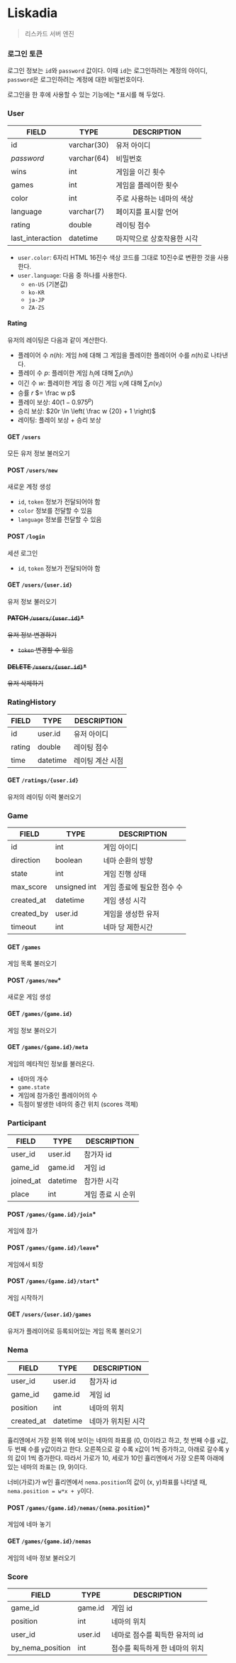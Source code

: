 # Liskadia

> 리스카드 서버 엔진

### 로그인 토큰

로그인 정보는 `id`와 `password` 값이다.
이때 `id`는 로그인하려는 계정의 아이디, `password`은 로그인하려는 계정에 대한 비밀번호이다.

로그인을 한 후에 사용할 수 있는 기능에는 *표시를 해 두었다.

### User

| FIELD            | TYPE        | DESCRIPTION    |
|------------------|-------------|----------------|
| id               | varchar(30) | 유저 아이디         |
| _password_       | varchar(64) | 비밀번호           |
| wins             | int         | 게임을 이긴 횟수      |
| games            | int         | 게임을 플레이한 횟수    |
| color            | int         | 주로 사용하는 네마의 색상 |
| language         | varchar(7)  | 페이지를 표시할 언어    |
| rating           | double      | 레이팅 점수         |
| last_interaction | datetime    | 마지막으로 상호작용한 시각 |

* `user.color`: 6자리 HTML 16진수 색상 코드를 그대로 10진수로 변환한 것을 사용한다.
* `user.language`: 다음 중 하나를 사용한다.
  * `en-US` (기본값)
  * `ko-KR`
  * `ja-JP`
  * `ZA-ZS`

#### Rating
유저의 레이팅은 다음과 같이 계산한다.

* 플레이어 수 $n(h)$: 게임 $h$에 대해 그 게임을 플레이한 플레이어 수를 $n(h)$로 나타낸다.
* 플레이 수 $p$: 플레이한 게임 $h_i$에 대해 $\sum_i n(h_i)$
* 이긴 수 $w$: 플레이한 게임 중 이긴 게임 $v_i$에 대해 $\sum_i n(v_i)$
* 승률 $r$ $= \frac w p$
* 플레이 보상: $40 (1 - 0.975^p)$
* 승리 보상: $20r \ln \left( \frac w {20} + 1 \right)$
* 레이팅: 플레이 보상 + 승리 보상

#### GET `/users`
모든 유저 정보 불러오기

#### POST `/users/new`
새로운 계정 생성
* `id`, `token` 정보가 전달되어야 함
* `color` 정보를 전달할 수 있음
* `language` 정보를 전달할 수 있음

#### POST `/login`
세션 로그인
* `id`, `token` 정보가 전달되어야 함

#### GET `/users/{user.id}`
유저 정보 불러오기

#### ~~PATCH `/users/{user.id}`*~~
~~유저 정보 변경하기~~
* ~~`token` 변경할 수 있음~~

#### ~~DELETE `/users/{user.id}`*~~
~~유저 삭제하기~~

### RatingHistory

| FIELD  | TYPE     | DESCRIPTION |
|--------|----------|-------------|
| id     | user.id  | 유저 아이디      |
| rating | double   | 레이팅 점수      |
| time   | datetime | 레이팅 계산 시점   |

#### GET `/ratings/{user.id}`
유저의 레이팅 이력 불러오기

### Game

| FIELD      | TYPE         | DESCRIPTION     |
|------------|--------------|-----------------|
| id         | int          | 게임 아이디          |
| direction  | boolean      | 네마 순환의 방향       |
| state      | int          | 게임 진행 상태        |
| max_score  | unsigned int | 게임 종료에 필요한 점수 수 |
| created_at | datetime     | 게임 생성 시각        |
| created_by | user.id      | 게임을 생성한 유저      |
| timeout    | int          | 네마 당 제한시간       |

#### GET `/games`
게임 목록 불러오기

#### POST `/games/new`*
새로운 게임 생성

#### GET `/games/{game.id}`
게임 정보 불러오기

#### GET `/games/{game.id}/meta`
게임의 메타적인 정보를 불러온다.

* 네마의 개수
* `game.state`
* 게임에 참가중인 플레이어의 수
* 득점이 발생한 네마의 중간 위치 (scores 객체)

### Participant

| FIELD     | TYPE     | DESCRIPTION |
|-----------|----------|-------------|
| user_id   | user.id  | 참가자 id      |
| game_id   | game.id  | 게임 id       |
| joined_at | datetime | 참가한 시각      |
| place     | int      | 게임 종료 시 순위  |

#### POST `/games/{game.id}/join`*
게임에 참가

#### POST `/games/{game.id}/leave`*
게임에서 퇴장

#### POST `/games/{game.id}/start`*
게임 시작하기

#### GET `/users/{user.id}/games`
유저가 플레이어로 등록되어있는 게임 목록 불러오기

### Nema

| FIELD      | TYPE     | DESCRIPTION |
|------------|----------|-------------|
| user_id    | user.id  | 참가자 id      |
| game_id    | game.id  | 게임 id       |
| position   | int      | 네마의 위치      |
| created_at | datetime | 네마가 위치된 시각  |

휼리엔에서 가장 왼쪽 위에 보이는 네마의 좌표를 (0, 0)이라고 하고, 첫 번째 수를 x값, 두 번째 수를 y값이라고 한다.
오른쪽으로 갈 수록 x값이 1씩 증가하고, 아래로 갈수록 y의 값이 1씩 증가한다.
따라서 가로가 10, 세로가 10인 휼리엔에서 가장 오른쪽 아래에 있는 네마의 좌표는 (9, 9)이다.

너비(가로)가 w인 휼리엔에서 `nema.position`의 값이 (x, y)좌표를 나타낼 때, `nema.position = w*x + y`이다.

#### POST `/games/{game.id}/nemas/{nema.position}`*
게임에 네마 놓기

#### GET `/games/{game.id}/nemas`
게임의 네마 정보 불러오기

### Score

| FIELD            | TYPE    | DESCRIPTION        |
|------------------|---------|--------------------|
| game_id          | game.id | 게임 id              |
| position         | int     | 네마의 위치             |
| user_id          | user.id | 네마로 점수를 획득한 유저의 id |
| by_nema_position | int     | 점수를 획득하게 한 네마의 위치  |

